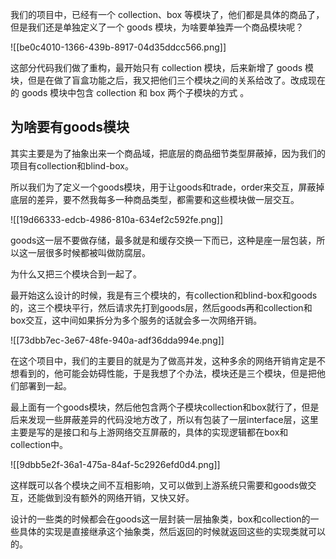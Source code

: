 我们的项目中，已经有一个 collection、box 等模块了，他们都是具体的商品了，但是我们还是单独定义了一个 goods 模块，为啥要单独弄一个商品模块呢？



![[be0c4010-1366-439b-8917-04d35ddcc566.png]]



这部分代码我们做了重构，最开始只有 collection 模块，后来新增了 goods 模块，但是在做了盲盒功能之后，我又把他们三个模块之间的关系给改了。改成现在的 goods 模块中包含 collection 和 box 两个子模块的方式 。



## 为啥要有goods模块
其实主要是为了抽象出来一个商品域，把底层的商品细节类型屏蔽掉，因为我们的项目有collection和blind-box。



所以我们为了定义一个goods模块，用于让goods和trade，order来交互，屏蔽掉底层的差异，要不然我每多一种商品类型，都需要和这些模块做一层交互。

![[19d66333-edcb-4986-810a-634ef2c592fe.png]]



goods这一层不要做存储，最多就是和缓存交换一下而已，这种是座一层包装，所以这一层很多时候都被叫做防腐层。



为什么又把三个模块合到一起了。



最开始这么设计的时候，我是有三个模块的，有collection和blind-box和goods的，这三个模块平行，然后请求先打到goods层，然后goods再和collection和box交互，这中间如果拆分为多个服务的话就会多一次网络开销。



![[73dbb7ec-3e67-48fe-940a-adf36dda994e.png]]



在这个项目中，我们的主要目的就是为了做高并发，这种多余的网络开销肯定是不想看到的，他可能会妨碍性能，于是我想了个办法，模块还是三个模块，但是把他们部署到一起。



最上面有一个goods模块，然后他包含两个子模块collection和box就行了，但是后来发现一些屏蔽差异的代码没地方改了，所以有包装了一层interface层，这里主要是写的是接口和与上游网络交互屏蔽的，具体的实现逻辑都在box和collection中。

![[9dbb5e2f-36a1-475a-84af-5c2926efd0d4.png]]

这样既可以各个模块之间不互相影响，又可以做到上游系统只需要和goods做交互，还能做到没有额外的网络开销，又快又好。



设计的一些类的时候都会在goods这一层封装一层抽象类，box和collection的一些具体的实现是直接继承这个抽象类，然后返回的时候就返回这些的实现类就可以的。


